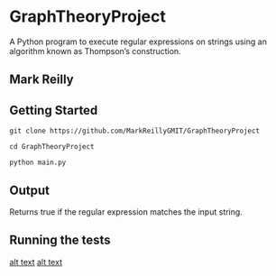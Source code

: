 # GraphTheoryProject
  A Python program to execute regular expressions on strings using an algorithm known as Thompson’s construction.
## Mark Reilly 

## Getting Started
`git clone https://github.com/MarkReillyGMIT/GraphTheoryProject`

`cd GraphTheoryProject`

`python main.py`

## Output
Returns true if the regular expression matches the input string.

## Running the tests


[alt text](https://github.com/MarkReillyGMIT/GraphTheoryProject/blob/master/Image/GraphTheory.PNG)
[alt text](https://github.com/MarkReillyGMIT/GraphTheoryProject/blob/master/Image/GraphTheoryFalse.PNG)
